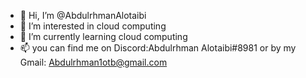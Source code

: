 - 👋 Hi, I’m @AbdulrhmanAlotaibi
- 👀 I’m interested in cloud computing
- 🌱 I’m currently learning cloud computing
- 📫 you can find me on Discord:Abdulrhman Alotaibi#8981 or by my Gmail: Abdulrhman1otb@gmail.com 
